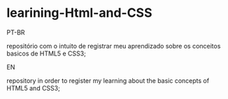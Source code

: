 # learining-Html-and-CSS

PT-BR

repositório com o intuito de registrar meu aprendizado sobre os conceitos basicos de HTML5 e CSS3;

EN

repository in order to register my learning about the basic concepts of HTML5 and CSS3;
